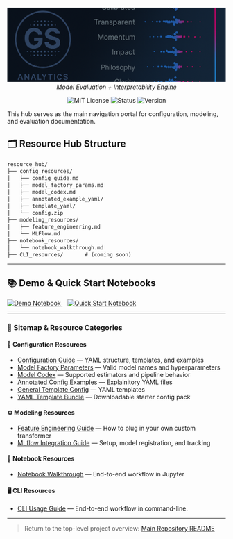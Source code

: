 <p align="center">
  <img src="../repo_files/dark_logo_banner.png" width="1000"/>
  <br>
  <em>Model Evaluation + Interpretability Engine</em>
</p>
<p align="center">
  <img alt="MIT License" src="https://img.shields.io/badge/license-MIT-blue">
  <img alt="Status" src="https://img.shields.io/badge/status-beta-yellow">
  <img alt="Version" src="https://img.shields.io/badge/version-v0.1.0-blueviolet">
</p>

This hub serves as the main navigation portal for configuration, modeling, and evaluation documentation.

## 🗂️ Resource Hub Structure

```
resource_hub/
├── config_resources/
│   ├── config_guide.md
│   ├── model_factory_params.md
│   ├── model_codex.md
│   ├── annotated_example_yaml/
│   ├── template_yaml/
│   └── config.zip
├── modeling_resources/
│   ├── feature_engineering.md
│   └── MLFlow.md
├── notebook_resources/
│   └── notebook_walkthrough.md
├── CLI_resources/       # (coming soon)

```

---

## 📚 Demo & Quick Start Notebooks

<p align="left">
  <a href="../notebooks/demo.ipynb">
    <img alt="Demo Notebook" src="https://img.shields.io/badge/Demo%20Notebook-blue?style=for-the-badge&logo=jupyter" />
  </a>
  &nbsp;&nbsp;
  <a href="../notebooks/quick_start.ipynb">
    <img alt="Quick Start Notebook" src="https://img.shields.io/badge/Quick--Start%20Notebook-green?style=for-the-badge&logo=python" />
  </a>
</p>

___

### 🔗 Sitemap & Resource Categories

#### 🧩 Configuration Resources
- [Configuration Guide](config_resources/config_guide.md) — YAML structure, templates, and examples
- [Model Factory Parameters](config_resources/model_factory_params.md) — Valid model names and hyperparameters
- [Model Codex](config_resources/model_codex.md) — Supported estimators and pipeline behavior
- [Annotated Config Examples](config_resources/template_yaml/) — Explainitory YAML files
- [General Template Config](config_resources/annotated_example_yaml/) — YAML templates
- [YAML Template Bundle](config_resources/config.zip) — Downloadable starter config pack

#### ⚙️ Modeling Resources
- [Feature Engineering Guide](modeling_resources/feature_engineering.md) — How to plug in your own custom transformer
- [MLflow Integration Guide](modeling_resources/MLFlow.md) — Setup, model registration, and tracking

#### 📓 Notebook Resources
- [Notebook Walkthrough](notebook_resources/notebook_walkthrough.md) — End-to-end workflow in Jupyter

#### 🖥️ CLI Resources
- [CLI Usage Guide](CLI_resources/cli_usage_guide.md) — End-to-end workflow in command-line.

---

> Return to the top-level project overview: [Main Repository README](../README.md)